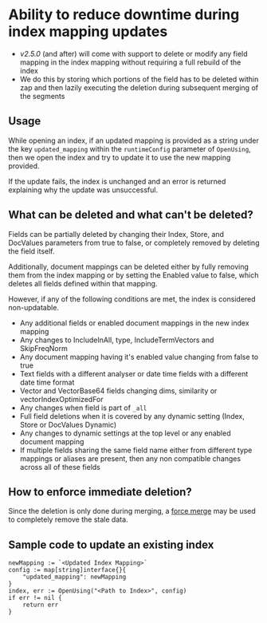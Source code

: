 # Ability to reduce downtime during index mapping updates

* *v2.5.0* (and after) will come with support to delete or modify any field mapping in the index mapping without requiring a full rebuild of the index
* We do this by storing which portions of the field has to be deleted within zap and then lazily executing the deletion during subsequent merging of the segments

## Usage

While opening an index, if an updated mapping is provided as a string under the key `updated_mapping` within the `runtimeConfig` parameter of `OpenUsing`, then we open the index and try to update it to use the new mapping provided.

If the update fails, the index is unchanged and an error is returned explaining why the update was unsuccessful.

## What can be deleted and what can't be deleted?
Fields can be partially deleted by changing their Index, Store, and DocValues parameters from true to false, or completely removed by deleting the field itself.

Additionally, document mappings can be deleted either by fully removing them from the index mapping or by setting the Enabled value to false, which deletes all fields defined within that mapping.

However, if any of the following conditions are met, the index is considered non-updatable.
* Any additional fields or enabled document mappings in the new index mapping
* Any changes to IncludeInAll, type, IncludeTermVectors and SkipFreqNorm
* Any document mapping having it's enabled value changing from false to true
* Text fields with a different analyser or date time fields with a different date time format
* Vector and VectorBase64 fields changing dims, similarity or vectorIndexOptimizedFor
* Any changes when field is part of `_all`
* Full field deletions when it is covered by any dynamic setting (Index, Store or DocValues Dynamic)
* Any changes to dynamic settings at the top level or any enabled document mapping
* If multiple fields sharing the same field name either from different type mappings or aliases are present, then any non compatible changes across all of these fields

## How to enforce immediate deletion?
Since the deletion is only done during merging, a [force merge](https://github.com/blevesearch/bleve/blob/b82baf10b205511cf12da5cb24330abd9f5b1b74/index/scorch/merge.go#L164) may be used to completely remove the stale data.

## Sample code to update an existing index
```
newMapping := `<Updated Index Mapping>`
config := map[string]interface{}{
    "updated_mapping": newMapping
}
index, err := OpenUsing("<Path to Index>", config)
if err != nil {
    return err
}
```

